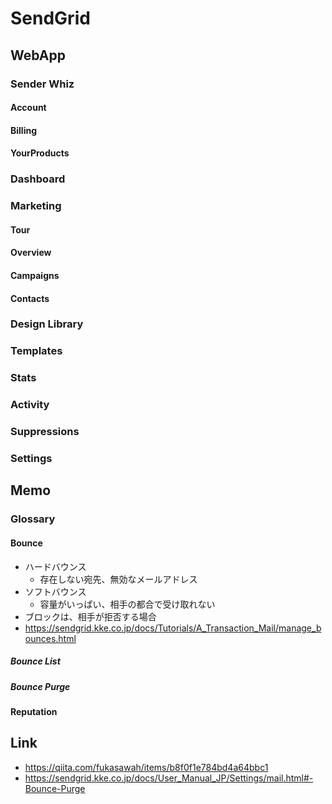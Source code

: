 # SendGrid
## WebApp
### Sender Whiz
#### Account
#### Billing
#### YourProducts
### Dashboard
### Marketing
#### Tour
#### Overview
#### Campaigns
#### Contacts
### Design Library
### Templates
### Stats
### Activity
### Suppressions
### Settings
## Memo
### Glossary
#### Bounce
- ハードバウンス
  - 存在しない宛先、無効なメールアドレス
- ソフトバウンス
  - 容量がいっぱい、相手の都合で受け取れない
- ブロックは、相手が拒否する場合
- https://sendgrid.kke.co.jp/docs/Tutorials/A_Transaction_Mail/manage_bounces.html
##### Bounce List
##### Bounce Purge
#### Reputation

## Link
- https://qiita.com/fukasawah/items/b8f0f1e784bd4a64bbc1
- https://sendgrid.kke.co.jp/docs/User_Manual_JP/Settings/mail.html#-Bounce-Purge

